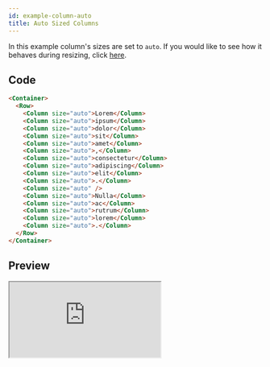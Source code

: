 ```yaml
---
id: example-column-auto
title: Auto Sized Columns
---
```


In this example column's sizes are set to `auto`. If you would like to see how it behaves during
resizing, click [here](https://6vr8k091zr.codesandbox.io/column/auto).

## Code

```html
<Container>
  <Row>
    <Column size="auto">Lorem</Column>
    <Column size="auto">ipsum</Column>
    <Column size="auto">dolor</Column>
    <Column size="auto">sit</Column>
    <Column size="auto">amet</Column>
    <Column size="auto">,</Column>
    <Column size="auto">consectetur</Column>
    <Column size="auto">adipiscing</Column>
    <Column size="auto">elit</Column>
    <Column size="auto">.</Column>
    <Column size="auto" />
    <Column size="auto">Nulla</Column>
    <Column size="auto">ac</Column>
    <Column size="auto">rutrum</Column>
    <Column size="auto">lorem</Column>
    <Column size="auto">.</Column>
  </Row>
</Container>
```

## Preview

<iframe src="https://codesandbox.io/embed/6vr8k091zr?hidenavigation=1&initialpath=%2Fcolumn%2Fauto&view=preview" class="example" sandbox="allow-scripts allow-same-origin"></iframe>
